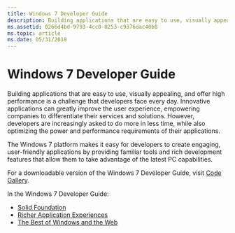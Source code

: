 ```yaml
---
title: Windows 7 Developer Guide
description: Building applications that are easy to use, visually appealing, and offer high performance is a challenge that developers face every day.
ms.assetid: 0266d4bd-9793-4cc0-8253-c9376dac40b8
ms.topic: article
ms.date: 05/31/2018
---
```


# Windows 7 Developer Guide

Building applications that are easy to use, visually appealing, and offer high performance is a challenge that developers face every day. Innovative applications can greatly improve the user experience, empowering companies to differentiate their services and solutions. However, developers are increasingly asked to do more in less time, while also optimizing the power and performance requirements of their applications.

The Windows 7 platform makes it easy for developers to create engaging, user-friendly applications by providing familiar tools and rich development features that allow them to take advantage of the latest PC capabilities.

For a downloadable version of the Windows 7 Developer Guide, visit [Code Gallery](/samples/browse/?redirectedfrom=MSDN-samples).

In the Windows 7 Developer Guide:

-   [Solid Foundation](solid-foundation.md)
-   [Richer Application Experiences](richer-application-experiences.md)
-   [The Best of Windows and the Web](the-best-of-windows-and-the-web.md)

 

 
